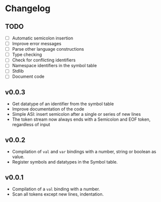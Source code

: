 # Changelog

## TODO

- [ ] Automatic semicolon insertion
- [ ] Improve error messages
- [ ] Parse other language constructions
- [ ] Type checking
- [ ] Check for conflicting identifiers
- [ ] Namespace identifiers in the symbol table
- [ ] Stdlib
- [ ] Document code

## v0.0.3

- Get datatype of an identifier from the symbol table
- Improve documentation of the code
- Simple ASI: insert semicolon after a single or series of new lines
- The token stream now always ends with a Semicolon and EOF token, regardless of input

## v0.0.2

- Compilation of `val` and `var` bindings with a number, string or boolean as value.
- Register symbols and datatypes in the Symbol table.

## v0.0.1

- Compilation of a `val` binding with a number.
- Scan all tokens except new lines, indentation.
